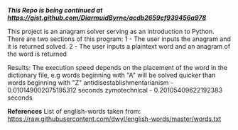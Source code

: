 ***This Repo is being continued at https://gist.github.com/DiarmuidByrne/acdb2659ef939456a978***

This project is an anagram solver serving as an introduction to Python.
There are two sections of this program:
1 - The user inputs the anagram and it is returned solved.
2 - The user inputs a plaintext word and an anagram of the word is returned


Results:
The execution speed depends on the placement of the word in the dictionary file, e.g words beginning with "A" will be solved quicker than words beginning with "Z"
antidisestablishmentarianism - 0.010149002075195312 seconds
zymotechnical - 0.20105409622192383 seconds


**References**
List of english-words taken from:
https://raw.githubusercontent.com/dwyl/english-words/master/words.txt
